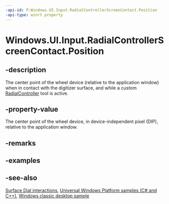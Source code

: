 ```yaml
---
-api-id: P:Windows.UI.Input.RadialControllerScreenContact.Position
-api-type: winrt property
---
```


<!-- Property syntax
public Windows.Foundation.Point Position { get; }
-->

# Windows.UI.Input.RadialControllerScreenContact.Position

## -description
The center point of the wheel device (relative to the application window) when in contact with the digitizer surface, and while a custom [RadialController](radialcontroller.md) tool is active.

## -property-value
The center point of the wheel device, in device-independent pixel (DIP), relative to the application window.

## -remarks

## -examples

## -see-also
[Surface Dial interactions](https://msdn.microsoft.com/windows/uwp/input-and-devices/windows-wheel-interactions), [Universal Windows Platform samples (C# and C++)](https://go.microsoft.com/fwlink/?linkid=832713), [Windows classic desktop sample](https://aka.ms/radialcontrollerclassicsample)
